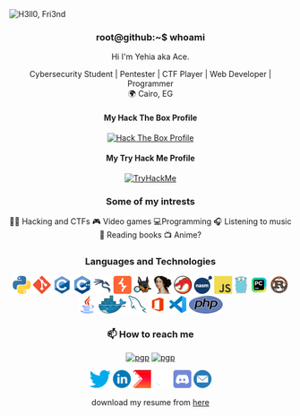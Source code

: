 <img src="https://readme-typing-svg.demolab.com?font=Fira+Code&size=50&pause=1000&color=00F72B&background=000000&center=true&vCenter=true&width=1000&height=100&lines=H3ll0%2C+Fri3nd" alt="H3ll0, Fri3nd" />

<h3 align='center'> root@github:~$ whoami </h3>

<p align='center'>Hi I'm Yehia aka Ace.</p>

<p align='center'>Cybersecurity Student | Pentester | CTF Player | Web Developer | Programmer <br> 🌍 Cairo, EG</p>

<div align='center'>
<h4>My Hack The Box Profile</h4>
<a title="Hack The Box Profile" href="https://www.hackthebox.eu/profile/492470">
<img src="http://www.hackthebox.com/badge/image/492470" alt="Hack The Box Profile"></a>
<h4>My Try Hack Me Profile</h4>
<a title="Try Hack Me Profile" href="https://tryhackme.com/p/Acelxrd">
 <img src="https://tryhackme-badges.s3.amazonaws.com/Acelxrd.png" alt="TryHackMe"></a>

### Some of my intrests
👨‍💻 Hacking and CTFs 🎮 Video games 💻Programming 🎧 Listening to music 📖 Reading books 📺 Anime?
### Languages and Technologies

![Python](./icons/python.png "Python")
![git](./icons/git.png "git")
![C](./icons/c.png "C")
![C++](./icons/cpp.png "C++")
![Kali Linux](./icons/kalilinux.png "Kali Linux")
![BurpSuite](./icons/BurpSuite.png "BurpSuite")
![Autopsy](./icons/Autopsy.png "Autopsy")
![IDA](./icons/idapro.png "IDA")
![Ghidra](./icons/Ghidra.png "Ghidra")
![NASM](./icons/nasm.png "NASM")
![Javascript](./icons/javascript.png "Javascript")
![Golang](./icons/golang.png "Golang")
![Pycharm](./icons/pycharm.png "Pycharm")
![Rust](./icons/rust.png "Rust")
![Java](./icons/java.png "Java")
![Docker](./icons/docker.png "Docker")
![mysql](./icons/mysql.png "mysql")
![Microsoft Office](./icons/office.png "Microsoft Office")
![VScode](./icons/vscode.png "VScode")
![PHP](./icons/php.png "PHP")

### 📫 How to reach me

[![pgp](https://img.shields.io/badge/pgp-0x8A5FEE03649B4E2A-313131?style=flat&labelColor=313131&color=313131)](https://github.com/acelxrd95.gpg)
[![pgp](https://img.shields.io/badge/pgp-0x5836DA91F74FADFC-313131?style=flat&labelColor=313131&color=313131)](https://github.com/acelxrd95.gpg)

[![Twitter](./icons/twitter.png "twitter")](https://twitter.com/acelxrd)
[![Linkedin](./icons/linkedin.png)](https://www.linkedin.com/in/yehia-gouda-bb2955201/)
[![CTFtime](./icons/ctftime.png "CTFtime")](https://ctftime.com/acelxrd)
[![Github](./icons/github.png "Github")](https://github.com/Acelxrd95)
[![Discord](./icons/discord.png "Discord")](http://discordapp.com/users/292026785674166283)
[![Email](./icons/mail.png "Email")](mailto:yehia.gouda@disroot.org)

download my resume from <a href="https://cloud.disroot.org/s/pratHaogdMErM2L/download/Resume.pdf"> here </a>
</div>

